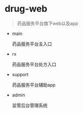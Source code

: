 # drug-web

> 药品服务平台旗下web以及app

* main

  药品服务平台主入口
  
* rx

  药品服务平台处方入口
* support

  药品服务平台辅助app

* admin

  监管后台管理系统




